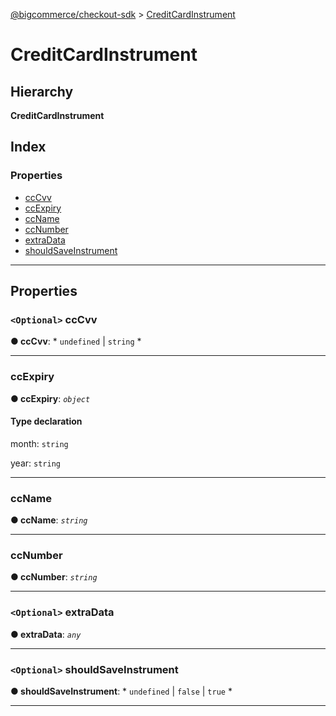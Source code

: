 [@bigcommerce/checkout-sdk](../README.md) > [CreditCardInstrument](../interfaces/creditcardinstrument.md)

# CreditCardInstrument

## Hierarchy

**CreditCardInstrument**

## Index

### Properties

* [ccCvv](creditcardinstrument.md#cccvv)
* [ccExpiry](creditcardinstrument.md#ccexpiry)
* [ccName](creditcardinstrument.md#ccname)
* [ccNumber](creditcardinstrument.md#ccnumber)
* [extraData](creditcardinstrument.md#extradata)
* [shouldSaveInstrument](creditcardinstrument.md#shouldsaveinstrument)

---

## Properties

<a id="cccvv"></a>

### `<Optional>` ccCvv

**● ccCvv**: * `undefined` &#124; `string`
*

___
<a id="ccexpiry"></a>

###  ccExpiry

**● ccExpiry**: *`object`*

#### Type declaration

 month: `string`

 year: `string`

___
<a id="ccname"></a>

###  ccName

**● ccName**: *`string`*

___
<a id="ccnumber"></a>

###  ccNumber

**● ccNumber**: *`string`*

___
<a id="extradata"></a>

### `<Optional>` extraData

**● extraData**: *`any`*

___
<a id="shouldsaveinstrument"></a>

### `<Optional>` shouldSaveInstrument

**● shouldSaveInstrument**: * `undefined` &#124; `false` &#124; `true`
*

___

